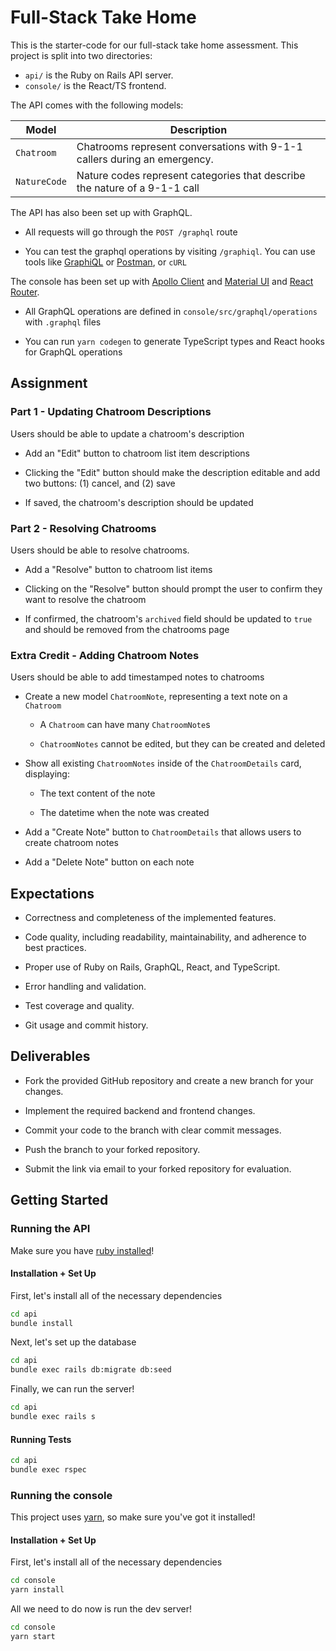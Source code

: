 # Full-Stack Take Home

This is the starter-code for our full-stack take home assessment. This project is split into two directories:

- `api/` is the Ruby on Rails API server.
- `console/` is the React/TS frontend.

The API comes with the following models:

| Model        | Description                                                                |
| ------------ | -------------------------------------------------------------------------- |
| `Chatroom`   | Chatrooms represent conversations with 9-1-1 callers during an emergency.  |
| `NatureCode` | Nature codes represent categories that describe the nature of a 9-1-1 call |

The API has also been set up with GraphQL.

- All requests will go through the `POST /graphql` route

- You can test the graphql operations by visiting `/graphiql`. You can use tools like [GraphiQL](https://github.com/graphql/graphiql)
  or [Postman](https://www.postman.com/), or `cURL`

The console has been set up with [Apollo Client](https://www.apollographql.com/docs/react) and [Material UI](https://mui.com/material-ui/getting-started/usage/) and [React Router](https://reactrouter.com/en/main).

- All GraphQL operations are defined in `console/src/graphql/operations` with `.graphql` files

- You can run `yarn codegen` to generate TypeScript types and React hooks for GraphQL operations

## Assignment

### Part 1 - Updating Chatroom Descriptions

Users should be able to update a chatroom's description

- Add an "Edit" button to chatroom list item descriptions

- Clicking the "Edit" button should make the description editable and add two buttons: (1) cancel, and (2) save

- If saved, the chatroom's description should be updated

### Part 2 - Resolving Chatrooms

Users should be able to resolve chatrooms.

- Add a "Resolve" button to chatroom list items

- Clicking on the "Resolve" button should prompt the user to confirm they want to resolve the chatroom

- If confirmed, the chatroom's `archived` field should be updated to `true` and should be removed from the chatrooms page

### Extra Credit - Adding Chatroom Notes

Users should be able to add timestamped notes to chatrooms

- Create a new model `ChatroomNote`, representing a text note on a `Chatroom`

  - A `Chatroom` can have many `ChatroomNote`s

  - `ChatroomNotes` cannot be edited, but they can be created and deleted

- Show all existing `ChatroomNotes` inside of the `ChatroomDetails` card, displaying:

  - The text content of the note

  - The datetime when the note was created

- Add a "Create Note" button to `ChatroomDetails` that allows users to create chatroom notes

- Add a "Delete Note" button on each note

## Expectations

- Correctness and completeness of the implemented features.

- Code quality, including readability, maintainability, and adherence to best practices.

- Proper use of Ruby on Rails, GraphQL, React, and TypeScript.

- Error handling and validation.

- Test coverage and quality.

- Git usage and commit history.

## Deliverables

- Fork the provided GitHub repository and create a new branch for your changes.

- Implement the required backend and frontend changes.

- Commit your code to the branch with clear commit messages.

- Push the branch to your forked repository.

- Submit the link via email to your forked repository for evaluation.

## Getting Started

### Running the API

Make sure you have [ruby installed](https://www.ruby-lang.org/en/documentation/installation/)!

#### Installation + Set Up

First, let's install all of the necessary dependencies

```sh
cd api
bundle install
```

Next, let's set up the database

```sh
cd api
bundle exec rails db:migrate db:seed
```

Finally, we can run the server!

```sh
cd api
bundle exec rails s
```

#### Running Tests

```sh
cd api
bundle exec rspec
```

### Running the console

This project uses [yarn](https://classic.yarnpkg.com/en/docs/install#mac-stable), so make sure you've got it installed!

#### Installation + Set Up

First, let's install all of the necessary dependencies

```sh
cd console
yarn install
```

All we need to do now is run the dev server!

```sh
cd console
yarn start
```
